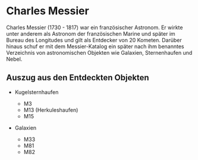 # Charles Messier

Charles Messier (1730 - 1817) war ein französischer Astronom. Er wirkte unter anderem als Astronom der französischen Marine und später im Bureau des Longitudes und gilt als Entdecker von 20 Kometen. Darüber hinaus schuf er mit dem Messier-Katalog ein später nach ihm benanntes Verzeichnis von astronomischen Objekten wie Galaxien, Sternenhaufen und Nebel. 

## Auszug aus den Entdeckten Objekten

* Kugelsternhaufen
  * M3
  * M13 (Herkuleshaufen)
  * M15

* Galaxien
  * M33
  * M81
  * M82
